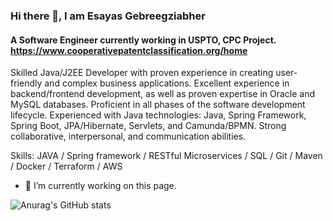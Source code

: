 ### Hi there 👋, I am Esayas Gebreegziabher
#### A Software Engineer currently working in USPTO, CPC Project. https://www.cooperativepatentclassification.org/home 

Skilled Java/J2EE Developer with proven experience in creating user-friendly and complex business applications. Excellent experience in backend/frontend development, as well as proven expertise in Oracle and MySQL databases. Proficient in all phases of the software development lifecycle. Experienced with Java technologies: Java, Spring Framework, Spring Boot, JPA/Hibernate, Servlets, and Camunda/BPMN. Strong collaborative, interpersonal, and communication abilities.

Skills: JAVA / Spring framework / RESTful Microservices / SQL / Git / Maven / Docker / Terraform / AWS

- 🔭 I’m currently working on this page. 








![Anurag's GitHub stats](https://github-readme-stats.vercel.app/api?username=esayasGebre&theme=shadow_green&show_icons=true)
